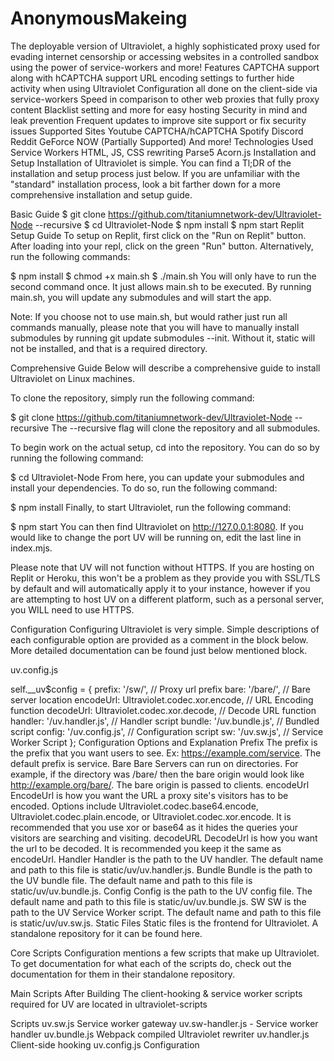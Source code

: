 # AnonymousMakeing
The deployable version of Ultraviolet, a highly sophisticated proxy used for evading internet censorship or accessing websites in a controlled sandbox using the power of service-workers and more!
Features
CAPTCHA support along with hCAPTCHA support
URL encoding settings to further hide activity when using Ultraviolet
Configuration all done on the client-side via service-workers
Speed in comparison to other web proxies that fully proxy content
Blacklist setting and more for easy hosting
Security in mind and leak prevention
Frequent updates to improve site support or fix security issues
Supported Sites
Youtube
CAPTCHA/hCAPTCHA
Spotify
Discord
Reddit
GeForce NOW (Partially Supported)
And more!
Technologies Used
Service Workers
HTML, JS, CSS rewriting
Parse5
Acorn.js
Installation and Setup
Installation of Ultraviolet is simple. You can find a Tl;DR of the installation and setup process just below. If you are unfamiliar with the "standard" installation process, look a bit farther down for a more comprehensive installation and setup guide.

Basic Guide
$ git clone https://github.com/titaniumnetwork-dev/Ultraviolet-Node --recursive
$ cd Ultraviolet-Node
$ npm install
$ npm start
Replit Setup Guide
To setup on Replit, first click on the "Run on Replit" button. After loading into your repl, click on the green "Run" button. Alternatively, run the following commands:

$ npm install
$ chmod +x main.sh
$ ./main.sh
You will only have to run the second command once. It just allows main.sh to be executed. By running main.sh, you will update any submodules and will start the app.

Note: If you choose not to use main.sh, but would rather just run all commands manually, please note that you will have to manually install submodules by running git update submodules --init. Without it, static will not be installed, and that is a required directory.

Comprehensive Guide
Below will describe a comprehensive guide to install Ultraviolet on Linux machines.

To clone the repository, simply run the following command:

$ git clone https://github.com/titaniumnetwork-dev/Ultraviolet-Node --recursive
The --recursive flag will clone the repository and all submodules.

To begin work on the actual setup, cd into the repository. You can do so by running the following command:

$ cd Ultraviolet-Node
From here, you can update your submodules and install your dependencies. To do so, run the following command:

$ npm install
Finally, to start Ultraviolet, run the following command:

$ npm start
You can then find Ultraviolet on http://127.0.0.1:8080. If you would like to change the port UV will be running on, edit the last line in index.mjs.

Please note that UV will not function without HTTPS. If you are hosting on Replit or Heroku, this won't be a problem as they provide you with SSL/TLS by default and will automatically apply it to your instance, however if you are attempting to host UV on a different platform, such as a personal server, you WILL need to use HTTPS.

Configuration
Configuring Ultraviolet is very simple. Simple descriptions of each configurable option are provided as a comment in the block below. More detailed documentation can be found just below mentioned block.

uv.config.js

self.__uv$config = {
    prefix: '/sw/', // Proxy url prefix
    bare: '/bare/', // Bare server location
    encodeUrl: Ultraviolet.codec.xor.encode, // URL Encoding function
    decodeUrl: Ultraviolet.codec.xor.decode, // Decode URL function
    handler: '/uv.handler.js', // Handler script
    bundle: '/uv.bundle.js', // Bundled script
    config: '/uv.config.js', // Configuration script
    sw: '/uv.sw.js', // Service Worker Script
};
Configuration	Options and Explanation
Prefix	The prefix is the prefix that you want users to see. Ex: https://example.com/service. The default prefix is service.
Bare	Bare Servers can run on directories. For example, if the directory was /bare/ then the bare origin would look like http://example.org/bare/. The bare origin is passed to clients.
encodeUrl	EncodeUrl is how you want the URL a proxy site's visitors has to be encoded. Options include Ultraviolet.codec.base64.encode, Ultraviolet.codec.plain.encode, or Ultraviolet.codec.xor.encode. It is recommended that you use xor or base64 as it hides the queries your visitors are searching and visiting.
decodeURL	DecodeUrl is how you want the url to be decoded. It is recommended you keep it the same as encodeUrl.
Handler	Handler is the path to the UV handler. The default name and path to this file is static/uv/uv.handler.js.
Bundle	Bundle is the path to the UV bundle file. The default name and path to this file is static/uv/uv.bundle.js.
Config	Config is the path to the UV config file. The default name and path to this file is static/uv/uv.bundle.js.
SW	SW is the path to the UV Service Worker script. The default name and path to this file is static/uv/uv.sw.js.
Static Files
Static files is the frontend for Ultraviolet. A standalone repository for it can be found here.

Core Scripts
Configuration mentions a few scripts that make up Ultraviolet. To get documentation for what each of the scripts do, check out the documentation for them in their standalone repository.

Main Scripts After Building
The client-hooking & service worker scripts required for UV are located in ultraviolet-scripts

Scripts
uv.sw.js Service worker gateway
uv.sw-handler.js - Service worker handler
uv.bundle.js Webpack compiled Ultraviolet rewriter
uv.handler.js Client-side hooking
uv.config.js Configuration
